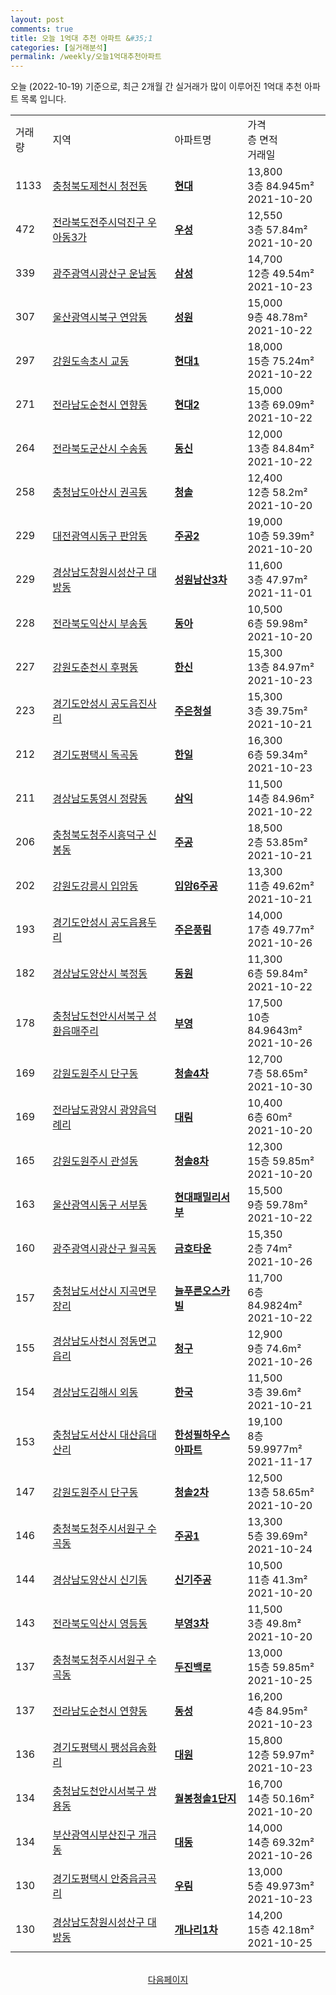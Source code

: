 ```yaml
---
layout: post
comments: true
title: 오늘 1억대 추천 아파트 &#35;1
categories: [실거래분석]
permalink: /weekly/오늘1억대추천아파트
---
```


오늘 (2022-10-19) 기준으로, 최근 2개월 간 실거래가 많이 이루어진 1억대 추천 아파트 목록 입니다.

<table class="sortable">
  <tr>
    <td>거래량</td>
    <td>지역</td>
    <td>아파트명</td>
    <td>가격<br>층 면적<br>거래일</td>
  </tr>

  <tr class="item">
    <td>1133</td>
    <td><a href="/apt/충청북도제천시청전동">충청북도제천시 청전동</a></td>
    <td style="font-weight: bold;"><a href="/apt/충청북도제천시청전동현대">현대</a></td>
    <td>13,800<br>3층  84.945m²<br>2021-10-20</td>
  </tr>

  <tr class="item">
    <td>472</td>
    <td><a href="/apt/전라북도전주시덕진구우아동3가">전라북도전주시덕진구 우아동3가</a></td>
    <td style="font-weight: bold;"><a href="/apt/전라북도전주시덕진구우아동3가우성">우성</a></td>
    <td>12,550<br>3층  57.84m²<br>2021-10-20</td>
  </tr>

  <tr class="item">
    <td>339</td>
    <td><a href="/apt/광주광역시광산구운남동">광주광역시광산구 운남동</a></td>
    <td style="font-weight: bold;"><a href="/apt/광주광역시광산구운남동삼성">삼성</a></td>
    <td>14,700<br>12층  49.54m²<br>2021-10-23</td>
  </tr>

  <tr class="item">
    <td>307</td>
    <td><a href="/apt/울산광역시북구연암동">울산광역시북구 연암동</a></td>
    <td style="font-weight: bold;"><a href="/apt/울산광역시북구연암동성원">성원</a></td>
    <td>15,000<br>9층  48.78m²<br>2021-10-22</td>
  </tr>

  <tr class="item">
    <td>297</td>
    <td><a href="/apt/강원도속초시교동">강원도속초시 교동</a></td>
    <td style="font-weight: bold;"><a href="/apt/강원도속초시교동현대1">현대1</a></td>
    <td>18,000<br>15층  75.24m²<br>2021-10-22</td>
  </tr>

  <tr class="item">
    <td>271</td>
    <td><a href="/apt/전라남도순천시연향동">전라남도순천시 연향동</a></td>
    <td style="font-weight: bold;"><a href="/apt/전라남도순천시연향동현대2">현대2</a></td>
    <td>15,000<br>13층  69.09m²<br>2021-10-22</td>
  </tr>

  <tr class="item">
    <td>264</td>
    <td><a href="/apt/전라북도군산시수송동">전라북도군산시 수송동</a></td>
    <td style="font-weight: bold;"><a href="/apt/전라북도군산시수송동동신">동신</a></td>
    <td>12,000<br>13층  84.84m²<br>2021-10-22</td>
  </tr>

  <tr class="item">
    <td>258</td>
    <td><a href="/apt/충청남도아산시권곡동">충청남도아산시 권곡동</a></td>
    <td style="font-weight: bold;"><a href="/apt/충청남도아산시권곡동청솔">청솔</a></td>
    <td>12,400<br>12층  58.2m²<br>2021-10-20</td>
  </tr>

  <tr class="item">
    <td>229</td>
    <td><a href="/apt/대전광역시동구판암동">대전광역시동구 판암동</a></td>
    <td style="font-weight: bold;"><a href="/apt/대전광역시동구판암동주공2">주공2</a></td>
    <td>19,000<br>10층  59.39m²<br>2021-10-20</td>
  </tr>

  <tr class="item">
    <td>229</td>
    <td><a href="/apt/경상남도창원시성산구대방동">경상남도창원시성산구 대방동</a></td>
    <td style="font-weight: bold;"><a href="/apt/경상남도창원시성산구대방동성원남산3차">성원남산3차</a></td>
    <td>11,600<br>3층  47.97m²<br>2021-11-01</td>
  </tr>

  <tr class="item">
    <td>228</td>
    <td><a href="/apt/전라북도익산시부송동">전라북도익산시 부송동</a></td>
    <td style="font-weight: bold;"><a href="/apt/전라북도익산시부송동동아">동아</a></td>
    <td>10,500<br>6층  59.98m²<br>2021-10-20</td>
  </tr>

  <tr class="item">
    <td>227</td>
    <td><a href="/apt/강원도춘천시후평동">강원도춘천시 후평동</a></td>
    <td style="font-weight: bold;"><a href="/apt/강원도춘천시후평동한신">한신</a></td>
    <td>15,300<br>13층  84.97m²<br>2021-10-23</td>
  </tr>

  <tr class="item">
    <td>223</td>
    <td><a href="/apt/경기도안성시공도읍진사리">경기도안성시 공도읍진사리</a></td>
    <td style="font-weight: bold;"><a href="/apt/경기도안성시공도읍진사리주은청설">주은청설</a></td>
    <td>15,300<br>3층  39.75m²<br>2021-10-21</td>
  </tr>

  <tr class="item">
    <td>212</td>
    <td><a href="/apt/경기도평택시독곡동">경기도평택시 독곡동</a></td>
    <td style="font-weight: bold;"><a href="/apt/경기도평택시독곡동한일">한일</a></td>
    <td>16,300<br>6층  59.34m²<br>2021-10-23</td>
  </tr>

  <tr class="item">
    <td>211</td>
    <td><a href="/apt/경상남도통영시정량동">경상남도통영시 정량동</a></td>
    <td style="font-weight: bold;"><a href="/apt/경상남도통영시정량동삼익">삼익</a></td>
    <td>11,500<br>14층  84.96m²<br>2021-10-22</td>
  </tr>

  <tr class="item">
    <td>206</td>
    <td><a href="/apt/충청북도청주시흥덕구신봉동">충청북도청주시흥덕구 신봉동</a></td>
    <td style="font-weight: bold;"><a href="/apt/충청북도청주시흥덕구신봉동주공">주공</a></td>
    <td>18,500<br>2층  53.85m²<br>2021-10-21</td>
  </tr>

  <tr class="item">
    <td>202</td>
    <td><a href="/apt/강원도강릉시입암동">강원도강릉시 입암동</a></td>
    <td style="font-weight: bold;"><a href="/apt/강원도강릉시입암동입암6주공">입암6주공</a></td>
    <td>13,300<br>11층  49.62m²<br>2021-10-21</td>
  </tr>

  <tr class="item">
    <td>193</td>
    <td><a href="/apt/경기도안성시공도읍용두리">경기도안성시 공도읍용두리</a></td>
    <td style="font-weight: bold;"><a href="/apt/경기도안성시공도읍용두리주은풍림">주은풍림</a></td>
    <td>14,000<br>17층  49.77m²<br>2021-10-26</td>
  </tr>

  <tr class="item">
    <td>182</td>
    <td><a href="/apt/경상남도양산시북정동">경상남도양산시 북정동</a></td>
    <td style="font-weight: bold;"><a href="/apt/경상남도양산시북정동동원">동원</a></td>
    <td>11,300<br>6층  59.84m²<br>2021-10-22</td>
  </tr>

  <tr class="item">
    <td>178</td>
    <td><a href="/apt/충청남도천안시서북구성환읍매주리">충청남도천안시서북구 성환읍매주리</a></td>
    <td style="font-weight: bold;"><a href="/apt/충청남도천안시서북구성환읍매주리부영">부영</a></td>
    <td>17,500<br>10층  84.9643m²<br>2021-10-26</td>
  </tr>

  <tr class="item">
    <td>169</td>
    <td><a href="/apt/강원도원주시단구동">강원도원주시 단구동</a></td>
    <td style="font-weight: bold;"><a href="/apt/강원도원주시단구동청솔4차">청솔4차</a></td>
    <td>12,700<br>7층  58.65m²<br>2021-10-30</td>
  </tr>

  <tr class="item">
    <td>169</td>
    <td><a href="/apt/전라남도광양시광양읍덕례리">전라남도광양시 광양읍덕례리</a></td>
    <td style="font-weight: bold;"><a href="/apt/전라남도광양시광양읍덕례리대림">대림</a></td>
    <td>10,400<br>6층  60m²<br>2021-10-20</td>
  </tr>

  <tr class="item">
    <td>165</td>
    <td><a href="/apt/강원도원주시관설동">강원도원주시 관설동</a></td>
    <td style="font-weight: bold;"><a href="/apt/강원도원주시관설동청솔8차">청솔8차</a></td>
    <td>12,300<br>15층  59.85m²<br>2021-10-20</td>
  </tr>

  <tr class="item">
    <td>163</td>
    <td><a href="/apt/울산광역시동구서부동">울산광역시동구 서부동</a></td>
    <td style="font-weight: bold;"><a href="/apt/울산광역시동구서부동현대패밀리서부">현대패밀리서부</a></td>
    <td>15,500<br>9층  59.78m²<br>2021-10-22</td>
  </tr>

  <tr class="item">
    <td>160</td>
    <td><a href="/apt/광주광역시광산구월곡동">광주광역시광산구 월곡동</a></td>
    <td style="font-weight: bold;"><a href="/apt/광주광역시광산구월곡동금호타운">금호타운</a></td>
    <td>15,350<br>2층  74m²<br>2021-10-26</td>
  </tr>

  <tr class="item">
    <td>157</td>
    <td><a href="/apt/충청남도서산시지곡면무장리">충청남도서산시 지곡면무장리</a></td>
    <td style="font-weight: bold;"><a href="/apt/충청남도서산시지곡면무장리늘푸른오스카빌">늘푸른오스카빌</a></td>
    <td>11,700<br>6층  84.9824m²<br>2021-10-22</td>
  </tr>

  <tr class="item">
    <td>155</td>
    <td><a href="/apt/경상남도사천시정동면고읍리">경상남도사천시 정동면고읍리</a></td>
    <td style="font-weight: bold;"><a href="/apt/경상남도사천시정동면고읍리청구">청구</a></td>
    <td>12,900<br>9층  74.6m²<br>2021-10-26</td>
  </tr>

  <tr class="item">
    <td>154</td>
    <td><a href="/apt/경상남도김해시외동">경상남도김해시 외동</a></td>
    <td style="font-weight: bold;"><a href="/apt/경상남도김해시외동한국">한국</a></td>
    <td>11,500<br>3층  39.6m²<br>2021-10-21</td>
  </tr>

  <tr class="item">
    <td>153</td>
    <td><a href="/apt/충청남도서산시대산읍대산리">충청남도서산시 대산읍대산리</a></td>
    <td style="font-weight: bold;"><a href="/apt/충청남도서산시대산읍대산리한성필하우스아파트">한성필하우스아파트</a></td>
    <td>19,100<br>8층  59.9977m²<br>2021-11-17</td>
  </tr>

  <tr class="item">
    <td>147</td>
    <td><a href="/apt/강원도원주시단구동">강원도원주시 단구동</a></td>
    <td style="font-weight: bold;"><a href="/apt/강원도원주시단구동청솔2차">청솔2차</a></td>
    <td>12,500<br>13층  58.65m²<br>2021-10-20</td>
  </tr>

  <tr class="item">
    <td>146</td>
    <td><a href="/apt/충청북도청주시서원구수곡동">충청북도청주시서원구 수곡동</a></td>
    <td style="font-weight: bold;"><a href="/apt/충청북도청주시서원구수곡동주공1">주공1</a></td>
    <td>13,300<br>5층  39.69m²<br>2021-10-24</td>
  </tr>

  <tr class="item">
    <td>144</td>
    <td><a href="/apt/경상남도양산시신기동">경상남도양산시 신기동</a></td>
    <td style="font-weight: bold;"><a href="/apt/경상남도양산시신기동신기주공">신기주공</a></td>
    <td>10,500<br>11층  41.3m²<br>2021-10-20</td>
  </tr>

  <tr class="item">
    <td>143</td>
    <td><a href="/apt/전라북도익산시영등동">전라북도익산시 영등동</a></td>
    <td style="font-weight: bold;"><a href="/apt/전라북도익산시영등동부영3차">부영3차</a></td>
    <td>11,500<br>3층  49.8m²<br>2021-10-20</td>
  </tr>

  <tr class="item">
    <td>137</td>
    <td><a href="/apt/충청북도청주시서원구수곡동">충청북도청주시서원구 수곡동</a></td>
    <td style="font-weight: bold;"><a href="/apt/충청북도청주시서원구수곡동두진백로">두진백로</a></td>
    <td>13,000<br>15층  59.85m²<br>2021-10-25</td>
  </tr>

  <tr class="item">
    <td>137</td>
    <td><a href="/apt/전라남도순천시연향동">전라남도순천시 연향동</a></td>
    <td style="font-weight: bold;"><a href="/apt/전라남도순천시연향동동성">동성</a></td>
    <td>16,200<br>4층  84.95m²<br>2021-10-23</td>
  </tr>

  <tr class="item">
    <td>136</td>
    <td><a href="/apt/경기도평택시팽성읍송화리">경기도평택시 팽성읍송화리</a></td>
    <td style="font-weight: bold;"><a href="/apt/경기도평택시팽성읍송화리대원">대원</a></td>
    <td>15,800<br>12층  59.97m²<br>2021-10-23</td>
  </tr>

  <tr class="item">
    <td>134</td>
    <td><a href="/apt/충청남도천안시서북구쌍용동">충청남도천안시서북구 쌍용동</a></td>
    <td style="font-weight: bold;"><a href="/apt/충청남도천안시서북구쌍용동월봉청솔1단지">월봉청솔1단지</a></td>
    <td>16,700<br>14층  50.16m²<br>2021-10-20</td>
  </tr>

  <tr class="item">
    <td>134</td>
    <td><a href="/apt/부산광역시부산진구개금동">부산광역시부산진구 개금동</a></td>
    <td style="font-weight: bold;"><a href="/apt/부산광역시부산진구개금동대동">대동</a></td>
    <td>14,000<br>14층  69.32m²<br>2021-10-26</td>
  </tr>

  <tr class="item">
    <td>130</td>
    <td><a href="/apt/경기도평택시안중읍금곡리">경기도평택시 안중읍금곡리</a></td>
    <td style="font-weight: bold;"><a href="/apt/경기도평택시안중읍금곡리우림">우림</a></td>
    <td>13,000<br>5층  49.973m²<br>2021-10-23</td>
  </tr>

  <tr class="item">
    <td>130</td>
    <td><a href="/apt/경상남도창원시성산구대방동">경상남도창원시성산구 대방동</a></td>
    <td style="font-weight: bold;"><a href="/apt/경상남도창원시성산구대방동개나리1차">개나리1차</a></td>
    <td>14,200<br>15층  42.18m²<br>2021-10-25</td>
  </tr>

  <tr>
      <script async src="https://pagead2.googlesyndication.com/pagead/js/adsbygoogle.js?client=ca-pub-3485438051770037"
          crossorigin="anonymous"></script>
      <ins class="adsbygoogle"
          style="display:block"
          data-ad-format="fluid"
          data-ad-layout-key="-fb+5w+4e-db+86"
          data-ad-client="ca-pub-3485438051770037"
          data-ad-slot="1827090281"></ins>
      <script>
          (adsbygoogle = window.adsbygoogle || []).push({});
      </script>
  </tr>
    
</table>

<br>
<center><a href="/weekly/오늘1억대추천아파트2">다음페이지</a></center>
<br><br>
